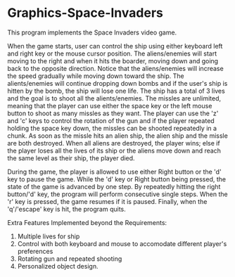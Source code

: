 # Graphics-Space-Invaders
This program implements the Space Invaders video game.

When the game starts, user can control the ship using either keyboard left and right key or the mouse cursor position. The aliens/enemies will start moving to the right and when it hits the boarder, moving down and going back to the opposite direction. Notice that the aliens/enemies will increase the speed gradually while moving down toward the ship. The alients/enemies will continue dropping down bombs and if the user's ship is hitten by the bomb, the ship will lose one life. The ship has a total of 3 lives and the goal is to shoot all the alients/enemies. The missles are unlimited, meaning that the player can use either the space key or the left mouse button to shoot as many missles as they want. The player can use the 'z' and 'c' keys to control the rotation of the gun and if the player repeated holding the space key down, the missles can be shooted repeatedly in a chunk. As soon as the missle hits an alien ship, the alien ship and the missle are both destroyed. When all aliens are destroyed, the player wins; else if the player loses all the lives of its ship or the aliens move down and reach the same level as their ship, the player died.

During the game, the player is allowed to use either Right button or the 'd' key to pause the game. While the 'd' key or Right button being pressed, the state of the game is advanced by one step. By repeatedly hitting the right button/'d' key, the program will perform consecutive single steps. When the 'r' key is pressed, the game resumes if it is paused. Finally, when the 'q'/'escape' key is hit, the program quits.

Extra Features Implemented beyond the Requirements:
1. Multiple lives for ship
2. Control with both keyboard and mouse to accomodate different player's preferences
3. Rotating gun and repeated shooting
4. Personalized object design.
